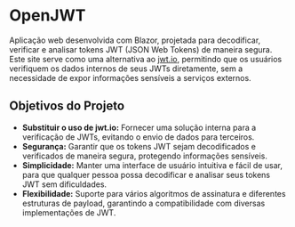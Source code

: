 # OpenJWT
Aplicação web desenvolvida com Blazor, projetada para decodificar, verificar e analisar tokens JWT (JSON Web Tokens) de maneira segura. 
Este site serve como uma alternativa ao [jwt.io](https://jwt.io/), permitindo que os usuários verifiquem os dados internos de seus JWTs diretamente,
 sem a necessidade de expor informações sensíveis a serviços externos.
 
## Objetivos do Projeto
- **Substituir o uso de jwt.io:** Fornecer uma solução interna para a verificação de JWTs, evitando o envio de dados para terceiros.
- **Segurança:** Garantir que os tokens JWT sejam decodificados e verificados de maneira segura, protegendo informações sensíveis.
- **Simplicidade:** Manter uma interface de usuário intuitiva e fácil de usar, para que qualquer pessoa possa decodificar e analisar seus tokens JWT sem dificuldades.
- **Flexibilidade:** Suporte para vários algoritmos de assinatura e diferentes estruturas de payload, garantindo a compatibilidade com diversas implementações de JWT.
  
